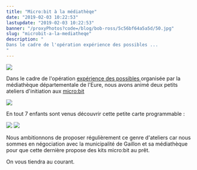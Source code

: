 ```yaml
---
title: "Micro:bit à la médiathèqe"
date: "2019-02-03 10:22:53"
lastupdate: "2019-02-03 10:22:53"
banner: "/proxyPhotos?code=/blog/bob-ross/5c56bf64a5a5d/50.jpg"
slug: "microbit-a-la-mediatheqe"
description: " 
Dans le cadre de l'opération expérience des possibles ...
"
---
```

![](/proxyPhotos?code=/blog/bob-ross/5c56bf64a5a5d/50.jpg)

Dans le cadre de l'opération <a href="http://mediatheque.cg27.fr/index.php?option=com_content&view=category&id=108&layout=blog&Itemid=155"> expérience des possibles </a> organisée par la médiathèque départementale de l'Eure, nous avons animé deux petits ateliers d'initiation aux <a href="https://www.microbit.org/fr/"> micro:bit </a>

![](/proxyPhotos?code=/blog/bob-ross/5c561a05c61ec/50.jpg)

En tout 7 enfants sont venus découvrir cette petite carte programmable :

![](/proxyPhotos?code=/blog/bob-ross/5c5619f675be7/50.jpg)
![](/proxyPhotos?code=/blog/bob-ross/5c5619e4d3852/50.jpg)

Nous ambitionnons de proposer régulièrement ce genre d'ateliers car nous sommes en négociation avec la municipalité de Gaillon et sa médiathèque pour que cette dernière propose des kits micro:bit au prêt.

On vous tiendra au courant.
    